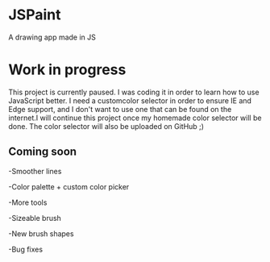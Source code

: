 # JSPaint
A drawing app made in JS


# Work in progress

This project is currently paused. I was coding it in order to learn how to use JavaScript better. I need a customcolor
selector in order to ensure IE and Edge support, and I don't want to use one that can be found on the internet.I will
continue this project once my homemade color selector will be done. The color selector will also be uploaded on GitHub
;)

## Coming soon

-Smoother lines

-Color palette + custom color picker

-More tools

  -Sizeable brush

  -New brush shapes

-Bug fixes
